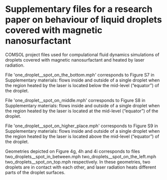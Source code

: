 # Supplementary files for a research paper on behaviour of liquid droplets covered with magnetic nanosurfactant

COMSOL project files used for compulational fluid dynamics simulations of droplets covered with magnetic nanosurfactant and heated by laser radiation.

File 'one_droplet__spot_on_the_bottom.mph' corresponds to Figure S7 in Supplementary materials: flows inside and outside of a single droplet when the region heated by the laser is located below the mid-level (“equator”) of the droplet.

File 'one_droplet__spot_on_middle.mph' corresponds to Figure S8 in Supplementary materials: flows inside and outside of a single droplet when the region heated by the laser is located at the mid-level (“equator”) of the droplet.

File 'one_droplet__spot_on_higher_place.mph' corresponds to Figure S9 in Supplementary materials: flows inside and outside of a single droplet when the region heated by the laser is located above the mid-level (“equator”) of the droplet.

Geometries depicted on Figure 4g, 4h and 4i corresponds to files
	two_droplets__spot_in_between.mph
	two_droplets__spot_on_the_left.mph
	two_droplets__spot_on_top.mph
respectively. In these geometries, two droplets are in contact with each other, and laser radiation heats different parts of the droplet surfaces.